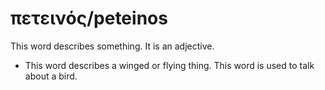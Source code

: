 # πετεινός/peteinos
This word describes something. It is an adjective.

* This word describes a winged or flying thing. This word is used to talk about a bird.

